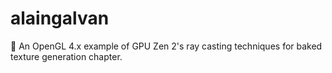 # alaingalvan
🥧 An OpenGL 4.x example of GPU Zen 2's ray casting techniques for baked texture generation chapter.
